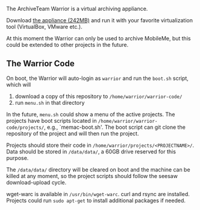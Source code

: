 The ArchiveTeam Warrior is a virtual archiving appliance.

Download [the appliance (242MB)](http://archive.org/download/archiveteam-warrior/archiveteam-warrior-v1.ova) and run it with your favorite virtualization tool (VirtualBox, VMware etc.).

At this moment the Warrior can only be used to archive MobileMe, but this could be extended to other projects in the future.

## The Warrior Code ##

On boot, the Warrior will auto-login as `warrior` and run the `boot.sh` script, which will

1. download a copy of this repository to `/home/warrior/warrior-code/`
2. run `menu.sh` in that directory

In the future, `menu.sh` could show a menu of the active projects. The projects have boot scripts located in `/home/warrior/warrior-code/projects/`, e.g., `memac-boot.sh'. The boot script can git clone the repository of the project and will then run the project.

Projects should store their code in `/home/warrior/projects/<PROJECTNAME>/`. Data should be stored in `/data/data/`, a 60GB drive reserved for this purpose.

The `/data/data/` directory will be cleared on boot and the machine can be killed at any moment, so the project scripts should follow the seesaw download-upload cycle.

wget-warc is available in `/usr/bin/wget-warc`. curl and rsync are installed. Projects could run `sudo apt-get` to install additional packages if needed.

